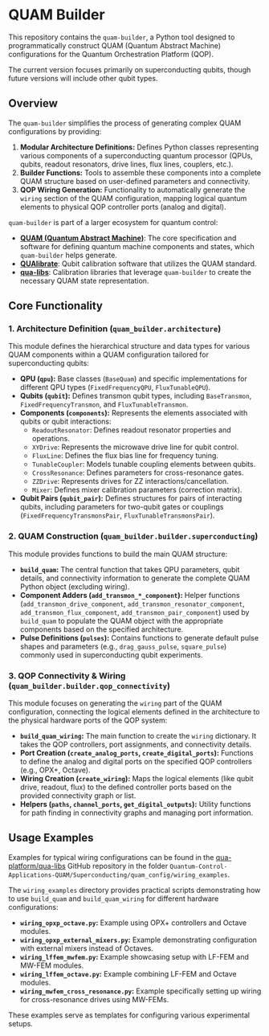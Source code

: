 # QUAM Builder

This repository contains the `quam-builder`, a Python tool designed to programmatically construct QUAM (Quantum Abstract Machine) configurations for the Quantum Orchestration Platform (QOP).

The current version focuses primarily on superconducting qubits, though future versions will include other qubit types.

## Overview

The `quam-builder` simplifies the process of generating complex QUAM configurations by providing:

1.  **Modular Architecture Definitions:** Defines Python classes representing various components of a superconducting quantum processor (QPUs, qubits, readout resonators, drive lines, flux lines, couplers, etc.).
2.  **Builder Functions:** Tools to assemble these components into a complete QUAM structure based on user-defined parameters and connectivity.
3.  **QOP Wiring Generation:** Functionality to automatically generate the `wiring` section of the QUAM configuration, mapping logical quantum elements to physical QOP controller ports (analog and digital).

`quam-builder` is part of a larger ecosystem for quantum control:

- **[QUAM (Quantum Abstract Machine)](https://qua-platform.github.io/quam/)**: The core specification and software for defining quantum machine components and states, which `quam-builder` helps generate.
- **[QUAlibrate](https://qua-platform.github.io/qualibrate/)**: Qubit calibration software that utilizes the QUAM standard.
- **[qua-libs](https://github.com/qua-platform/qua-libs)**: Calibration libraries that leverage `quam-builder` to create the necessary QUAM state representation.

## Core Functionality

### 1. Architecture Definition (`quam_builder.architecture`)

This module defines the hierarchical structure and data types for various QUAM components within a QUAM configuration tailored for superconducting qubits:

- **QPU (`qpu`):** Base classes (`BaseQuam`) and specific implementations for different QPU types (`FixedFrequencyQPU`, `FluxTunableQPU`).
- **Qubits (`qubit`):** Defines transmon qubit types, including `BaseTransmon`, `FixedFrequencyTransmon`, and `FluxTunableTransmon`.
- **Components (`components`):** Represents the elements associated with qubits or qubit interactions:
  - `ReadoutResonator`: Defines readout resonator properties and operations.
  - `XYDrive`: Represents the microwave drive line for qubit control.
  - `FluxLine`: Defines the flux bias line for frequency tuning.
  - `TunableCoupler`: Models tunable coupling elements between qubits.
  - `CrossResonance`: Defines parameters for cross-resonance gates.
  - `ZZDrive`: Represents drives for ZZ interactions/cancellation.
  - `Mixer`: Defines mixer calibration parameters (correction matrix).
- **Qubit Pairs (`qubit_pair`):** Defines structures for pairs of interacting qubits, including parameters for two-qubit gates or couplings (`FixedFrequencyTransmonsPair`, `FluxTunableTransmonsPair`).

### 2. QUAM Construction (`quam_builder.builder.superconducting`)

This module provides functions to build the main QUAM structure:

- **`build_quam`:** The central function that takes QPU parameters, qubit details, and connectivity information to generate the complete QUAM Python object (excluding wiring).
- **Component Adders (`add_transmon_*_component`):** Helper functions (`add_transmon_drive_component`, `add_transmon_resonator_component`, `add_transmon_flux_component`, `add_transmon_pair_component`) used by `build_quam` to populate the QUAM object with the appropriate components based on the specified architecture.
- **Pulse Definitions (`pulses`):** Contains functions to generate default pulse shapes and parameters (e.g., `drag_gauss_pulse`, `square_pulse`) commonly used in superconducting qubit experiments.

### 3. QOP Connectivity & Wiring (`quam_builder.builder.qop_connectivity`)

This module focuses on generating the `wiring` part of the QUAM configuration, connecting the logical elements defined in the architecture to the physical hardware ports of the QOP system:

- **`build_quam_wiring`:** The main function to create the `wiring` dictionary. It takes the QOP controllers, port assignments, and connectivity details.
- **Port Creation (`create_analog_ports`, `create_digital_ports`):** Functions to define the analog and digital ports on the specified QOP controllers (e.g., OPX+, Octave).
- **Wiring Creation (`create_wiring`):** Maps the logical elements (like qubit drive, readout, flux) to the defined controller ports based on the provided connectivity graph or list.
- **Helpers (`paths`, `channel_ports`, `get_digital_outputs`):** Utility functions for path finding in connectivity graphs and managing port information.

## Usage Examples

Examples for typical wiring configurations can be found in the [qua-platform/qua-libs](https://github.com/qua-platform/qua-libs) GitHub repository in the folder `Quantum-Control-Applications-QUAM/Superconducting/quam_config/wiring_examples`.

The `wiring_examples` directory provides practical scripts demonstrating how to use `build_quam` and `build_quam_wiring` for different hardware configurations:

- **`wiring_opxp_octave.py`:** Example using OPX+ controllers and Octave modules.
- **`wiring_opxp_external_mixers.py`:** Example demonstrating configuration with external mixers instead of Octaves.
- **`wiring_lffem_mwfem.py`:** Example showcasing setup with LF-FEM and MW-FEM modules.
- **`wiring_lffem_octave.py`:** Example combining LF-FEM and Octave modules.
- **`wiring_mwfem_cross_resonance.py`:** Example specifically setting up wiring for cross-resonance drives using MW-FEMs.

These examples serve as templates for configuring various experimental setups.
